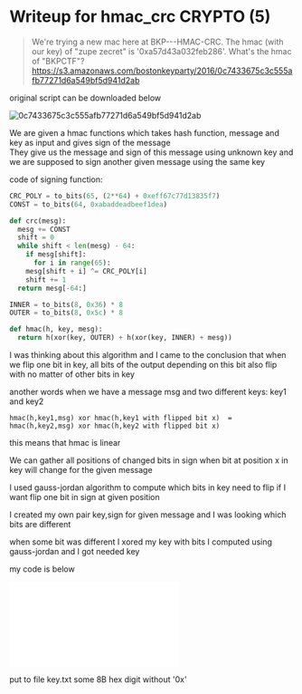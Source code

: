 # Writeup for hmac_crc CRYPTO (5) 

> We're trying a new mac here at BKP---HMAC-CRC. The hmac (with our key) of "zupe zecret" is '0xa57d43a032feb286'.  What's the hmac of "BKPCTF"? https://s3.amazonaws.com/bostonkeyparty/2016/0c7433675c3c555afb77271d6a549bf5d941d2ab

original script can be downloaded below

![0c7433675c3c555afb77271d6a549bf5d941d2ab](0c7433675c3c555afb77271d6a549bf5d941d2ab)

We are given a hmac functions which takes hash function, message and key as input and gives sign of the message  
They give us the message and sign of this message using unknown key and we are supposed to sign another given message using the same key  

code of signing function:

```python
CRC_POLY = to_bits(65, (2**64) + 0xeff67c77d13835f7)
CONST = to_bits(64, 0xabaddeadbeef1dea)

def crc(mesg):
  mesg += CONST
  shift = 0
  while shift < len(mesg) - 64:
    if mesg[shift]:
      for i in range(65):
	mesg[shift + i] ^= CRC_POLY[i]
    shift += 1
  return mesg[-64:]

INNER = to_bits(8, 0x36) * 8
OUTER = to_bits(8, 0x5c) * 8

def hmac(h, key, mesg):
  return h(xor(key, OUTER) + h(xor(key, INNER) + mesg))
```

I was thinking about this algorithm and I came to the conclusion that when we flip one bit in key, all bits of the output depending on this bit also flip with no matter of other bits in key  

another words when we have a message msg and two different keys: key1 and key2  

	hmac(h,key1,msg) xor hmac(h,key1 with flipped bit x)  =  hmac(h,key2,msg) xor hmac(h,key2 with flipped bit x)  

this means that hmac is linear  

We can gather all positions of changed bits in sign when bit at position x in key will change for the given message  

I used gauss-jordan algorithm to compute which bits in key need to flip if I want flip one bit in sign at given position  

I created my own pair key,sign for given message and I was looking which bits are different  

when some bit was different I xored my key with bits I computed using gauss-jordan and I got needed key  

my code is below  

![crypto1.py](crypto1.py)

put to file key.txt some 8B hex digit without '0x'

